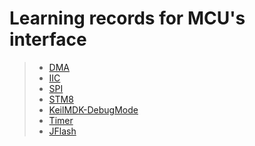 # Learning records for MCU's interface

> - [DMA](https://nbviewer.jupyter.org/github/openxzx/learn-records/blob/master/mcu/dma/DMA.ipynb)
> - [IIC](https://nbviewer.jupyter.org/github/openxzx/learn-records/blob/master/mcu/iic/IIC.ipynb)
> - [SPI](https://nbviewer.jupyter.org/github/openxzx/learn-records/blob/master/mcu/spi/SPI.ipynb)
> - [STM8](https://nbviewer.jupyter.org/github/openxzx/learn-records/blob/master/mcu/stm8/stm8.ipynb)
> - [KeilMDK-DebugMode](https://nbviewer.jupyter.org/github/openxzx/learn-records/blob/master/mcu/keil/KeilMDK-debug-mode.ipynb)
> - [Timer](https://nbviewer.jupyter.org/github/openxzx/learn-records/blob/master/mcu/timer/timer.ipynb)
> - [JFlash](https://nbviewer.jupyter.org/github/openxzx/learn-records/blob/master/mcu/jflash/JFlash.ipynb)
